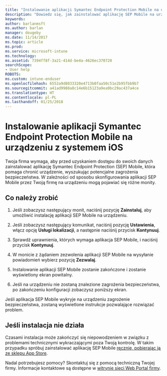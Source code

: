 ```yaml
---
title: "Instalowanie aplikacji Symantec Endpoint Protection Mobile na urządzeniu z systemem iOS | Microsoft Docs"
description: "Dowiedz się, jak zainstalować aplikację SEP Mobile na urządzeniu z systemem iOS."
keywords: 
author: barlanmsft
ms.author: barlan
manager: dougeby
ms.date: 11/14/2017
ms.topic: article
ms.prod: 
ms.service: microsoft-intune
ms.technology: 
ms.assetid: 7394ff8f-3a21-414d-be4a-4626ec370720
searchScope:
- User help
ROBOTS: 
ms.custom: intune-enduser
ms.openlocfilehash: 6552a9d8033320e4713b0faa50c51e2b95fbb9b7
ms.sourcegitcommit: a41ad9988a8c14e6b15123a9ea9bc29ac437a4ce
ms.translationtype: HT
ms.contentlocale: pl-PL
ms.lasthandoff: 01/25/2018
---
```

# <a name="install-symantec-endpoint-protection-mobile-on-your-ios-device"></a>Instalowanie aplikacji Symantec Endpoint Protection Mobile na urządzeniu z systemem iOS

Twoja firma wymaga, aby przed uzyskaniem dostępu do swoich danych zainstalować aplikację Symantec Endpoint Protection (SEP) Mobile, która pomaga chronić urządzenie, wyszukując potencjalne zagrożenia bezpieczeństwa. W zależności od sposobu skonfigurowania aplikacji SEP Mobile przez Twoją firmę na urządzeniu mogą pojawiać się różne monity.

## <a name="what-you-need-to-do"></a>Co należy zrobić

1.  Jeśli zobaczysz następujący monit, naciśnij pozycję **Zainstaluj**, aby umożliwić instalację aplikacji SEP Mobile na urządzeniu.

2. Jeśli zobaczysz następujący komunikat, naciśnij pozycję **Ustawienia**, włącz opcję **Usługi lokalizacji**, a następnie naciśnij przycisk **Kontynuuj**.

3. Sprawdź uprawnienia, których wymaga aplikacja SEP Mobile, i naciśnij przycisk **Kontynuuj**.

4. W monicie z żądaniem zezwolenia aplikacji SEP Mobile na wysyłanie powiadomień wybierz pozycję **Zezwalaj**.

5. Instalowanie aplikacji SEP Mobile zostanie zakończone i zostanie wyświetlony ekran powitalny.

6. Jeśli na urządzeniu nie zostaną znalezione zagrożenia bezpieczeństwa, po zakończeniu konfiguracji zobaczysz poniższy ekran.

Jeśli aplikacja SEP Mobile wykryje na urządzeniu zagrożenie bezpieczeństwa, zostaną wyświetlone instrukcje pozwalające rozwiązać problem.

## <a name="if-the-installation-doesnt-work"></a>Jeśli instalacja nie działa

Czasami instalacja może zakończyć się niepowodzeniem w związku z problemami technicznymi wykraczającymi poza Twoją kontrolę. W takim przypadku spróbuj zainstalować aplikację SEP Mobile [ręcznie, pobierając ją ze sklepu App Store](https://itunes.apple.com/app/sep-mobile/id695620821).

Nadal potrzebujesz pomocy? Skontaktuj się z pomocą techniczną Twojej firmy. Informacje kontaktowe są dostępne w [witrynie sieci Web Portal firmy](https://portal.manage.microsoft.com#HelpDeskDialog).


